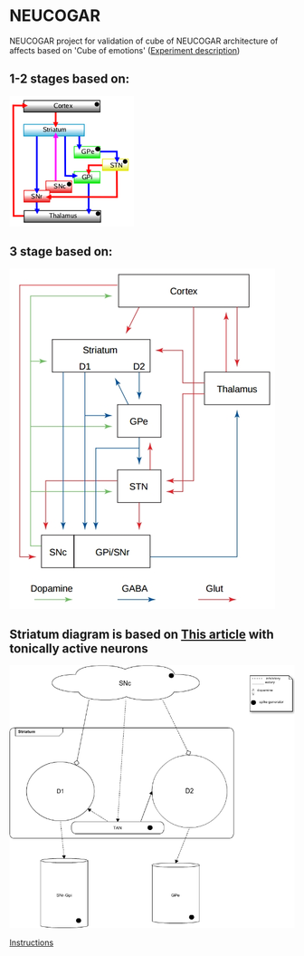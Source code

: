 # NEUCOGAR
NEUCOGAR project for validation of cube of NEUCOGAR architecture of affects based on 'Cube of emotions' ([Experiment description](./experiment_description.md))

## 1-2 stages based on:
![Dopamine pathway: schema of Albin & him colleagues](./nest/step_1/BG_generators.png)

## 3 stage based on:
![Dopamine pathway: advanced schema based on modern discoveries in cognitive neuroscience](./nest/step_3/Basal-ganglia-advanced.jpg)

## Striatum diagram is based on [This article](http://www.ncbi.nlm.nih.gov/pubmed/20521851 "A computational model of how cholinergic interneurons protect striatal-dependent learning.") with tonically active neurons

![striatum diagram](./nest/step_2/Striatum_D1_D2.png)

[Instructions](./instruction.md)